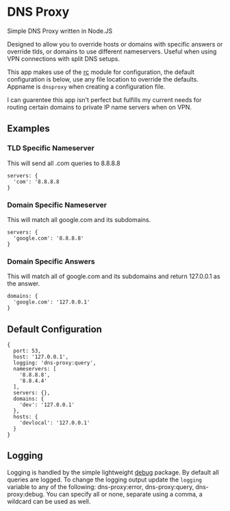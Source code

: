# DNS Proxy

Simple DNS Proxy written in Node.JS

Designed to allow you to override hosts or domains with specific answers or override tlds, or domains to use different nameservers. Useful when using VPN connections with split DNS setups.

This app makes use of the [rc](https://www.npmjs.com/package/rc) module for configuration, the default configuration is below, use any file location to override the defaults. Appname is `dnsproxy` when creating a configuration file.

I can guarentee this app isn't perfect but fulfills my current needs for routing certain domains to private IP name servers when on VPN.

## Examples

### TLD Specific Nameserver

This will send all .com queries to 8.8.8.8
```
servers: {
  'com': '8.8.8.8
}
```

### Domain Specific Nameserver

This will match all google.com and its subdomains. 
```
servers: {
  'google.com': '8.8.8.8'
}
```

### Domain Specific Answers
This will match all of google.com and its subdomains and return 127.0.0.1 as the answer.
```
domains: {
  'google.com': '127.0.0.1'
}
```


## Default Configuration
```
{
  port: 53,
  host: '127.0.0.1',
  logging: 'dns-proxy:query',
  nameservers: [
    '8.8.8.8',
    '8.8.4.4'
  ],
  servers: {},
  domains: {
    'dev': '127.0.0.1'
  },
  hosts: {
    'devlocal': '127.0.0.1'
  }
}
```

## Logging

Logging is handled by the simple lightweight [debug](https://www.npmjs.com/package/debug) package. By default all queries are logged. To change the logging output update the `logging` variable to any of the following: dns-proxy:error, dns-proxy:query, dns-proxy:debug. You can specify all or none, separate using a comma, a wildcard can be used as well.


